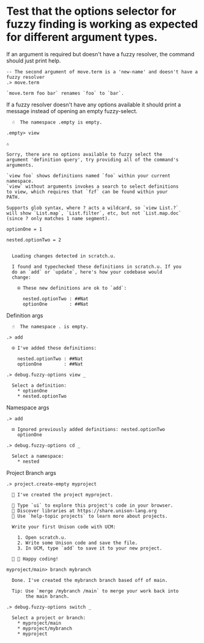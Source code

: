 # Test that the options selector for fuzzy finding is working as expected for different argument types.

If an argument is required but doesn't have a fuzzy resolver, the command should just print help.


```ucm
-- The second argument of move.term is a 'new-name' and doesn't have a fuzzy resolver
.> move.term

`move.term foo bar` renames `foo` to `bar`.

```
If a fuzzy resolver doesn't have any options available it should print a message instead of
opening an empty fuzzy-select.

```ucm
  ☝️  The namespace .empty is empty.

.empty> view

⚠️

Sorry, there are no options available to fuzzy select the
argument 'definition query', try providing all of the command's arguments.

`view foo` shows definitions named `foo` within your current
namespace.
`view` without arguments invokes a search to select definitions
to view, which requires that `fzf` can be found within your
PATH.
 
Supports glob syntax, where ? acts a wildcard, so `view List.?`
will show `List.map`, `List.filter`, etc, but not `List.map.doc`
(since ? only matches 1 name segment).

```
```unison
optionOne = 1

nested.optionTwo = 2
```

```ucm

  Loading changes detected in scratch.u.

  I found and typechecked these definitions in scratch.u. If you
  do an `add` or `update`, here's how your codebase would
  change:
  
    ⍟ These new definitions are ok to `add`:
    
      nested.optionTwo : ##Nat
      optionOne        : ##Nat

```
Definition args

```ucm
  ☝️  The namespace . is empty.

.> add

  ⍟ I've added these definitions:
  
    nested.optionTwo : ##Nat
    optionOne        : ##Nat

.> debug.fuzzy-options view _

  Select a definition:
    * optionOne
    * nested.optionTwo

```
Namespace args

```ucm
.> add

  ⊡ Ignored previously added definitions: nested.optionTwo
    optionOne

.> debug.fuzzy-options cd _

  Select a namespace:
    * nested

```
Project Branch args

```ucm
.> project.create-empty myproject

  🎉 I've created the project myproject.

  🎨 Type `ui` to explore this project's code in your browser.
  🔭 Discover libraries at https://share.unison-lang.org
  📖 Use `help-topic projects` to learn more about projects.
  
  Write your first Unison code with UCM:
  
    1. Open scratch.u.
    2. Write some Unison code and save the file.
    3. In UCM, type `add` to save it to your new project.
  
  🎉 🥳 Happy coding!

myproject/main> branch mybranch

  Done. I've created the mybranch branch based off of main.
  
  Tip: Use `merge /mybranch /main` to merge your work back into
       the main branch.

.> debug.fuzzy-options switch _

  Select a project or branch:
    * myproject/main
    * myproject/mybranch
    * myproject

```
